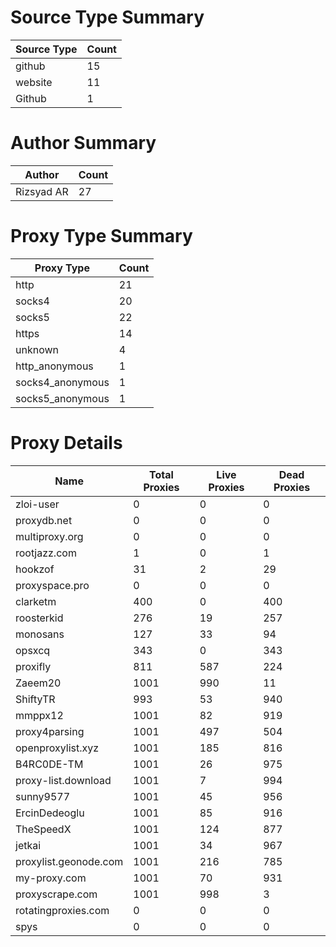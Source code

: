 # Source Type Summary

| Source Type | Count |
|-------------|-------|
| github | 15 |
| website | 11 |
| Github | 1 |


# Author Summary

| Author | Count |
|--------|-------|
| Rizsyad AR | 27 |


# Proxy Type Summary

| Proxy Type | Count |
|------------|-------|
| http | 21 |
| socks4 | 20 |
| socks5 | 22 |
| https | 14 |
| unknown | 4 |
| http_anonymous | 1 |
| socks4_anonymous | 1 |
| socks5_anonymous | 1 |


# Proxy Details

| Name | Total Proxies | Live Proxies | Dead Proxies |
|------|---------------|--------------|---------------|
| zloi-user | 0 | 0 | 0 |
| proxydb.net | 0 | 0 | 0 |
| multiproxy.org | 0 | 0 | 0 |
| rootjazz.com | 1 | 0 | 1 |
| hookzof | 31 | 2 | 29 |
| proxyspace.pro | 0 | 0 | 0 |
| clarketm | 400 | 0 | 400 |
| roosterkid | 276 | 19 | 257 |
| monosans | 127 | 33 | 94 |
| opsxcq | 343 | 0 | 343 |
| proxifly | 811 | 587 | 224 |
| Zaeem20 | 1001 | 990 | 11 |
| ShiftyTR | 993 | 53 | 940 |
| mmppx12 | 1001 | 82 | 919 |
| proxy4parsing | 1001 | 497 | 504 |
| openproxylist.xyz | 1001 | 185 | 816 |
| B4RC0DE-TM | 1001 | 26 | 975 |
| proxy-list.download | 1001 | 7 | 994 |
| sunny9577 | 1001 | 45 | 956 |
| ErcinDedeoglu | 1001 | 85 | 916 |
| TheSpeedX | 1001 | 124 | 877 |
| jetkai | 1001 | 34 | 967 |
| proxylist.geonode.com | 1001 | 216 | 785 |
| my-proxy.com | 1001 | 70 | 931 |
| proxyscrape.com | 1001 | 998 | 3 |
| rotatingproxies.com | 0 | 0 | 0 |
| spys | 0 | 0 | 0 |
